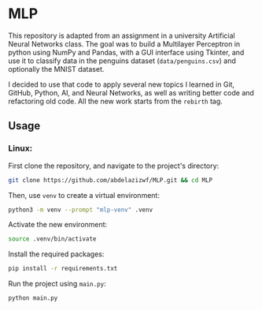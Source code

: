 # MLP
This repository is adapted from an assignment in a university Artificial Neural Networks class. The goal was to build a Multilayer Perceptron in python using NumPy and Pandas, with a GUI interface using Tkinter, and use it to classify data in the penguins dataset (`data/penguins.csv`) and optionally the MNIST dataset.

I decided to use that code to apply several new topics I learned in Git, GitHub, Python, AI, and Neural Networks, as well as writing better code and refactoring old code. All the new work starts from the `rebirth` tag.

## Usage
### Linux:
First clone the repository, and navigate to the project's directory:
```bash
git clone https://github.com/abdelazizwf/MLP.git && cd MLP
```
Then, use `venv` to create a virtual environment:
```bash
python3 -m venv --prompt "mlp-venv" .venv
```
Activate the new environment:
```bash
source .venv/bin/activate
```
Install the required packages:
```bash
pip install -r requirements.txt
```
Run the project using `main.py`:
```bash
python main.py
```

